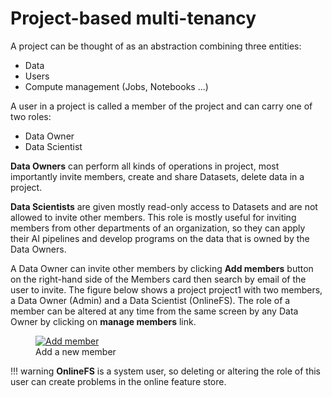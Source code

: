 # Project-based multi-tenancy

A project can be thought of as an abstraction combining three entities:

- Data
- Users
- Compute management (Jobs, Notebooks ...)

A user in a project is called a member of the project and can carry one of two roles:

- Data Owner
- Data Scientist

**Data Owners** can perform all kinds of operations in project, most importantly invite members, create and 
share Datasets, delete data in a project.

**Data Scientists** are given mostly read-only access to Datasets and are not allowed to invite other members. This 
role is mostly useful for inviting members from other departments of an organization, so they can apply their AI 
pipelines and develop programs on the data that is owned by the Data Owners.

A Data Owner can invite other members by clicking **Add members** button on the right-hand side of the Members card 
then search by email of the user to invite. The figure below shows a project project1 with two members, 
a Data Owner (Admin) and a Data Scientist (OnlineFS). 
The role of a member can be altered at any time from the same screen by any Data Owner by clicking on **manage 
members** link.

  <figure>
    <a  href="../../../assets/images/project/addMember.png">
      <img src="../../../assets/images/project/addMember.png" alt="Add member">
    </a>
    <figcaption>Add a new member</figcaption>
  </figure>

!!! warning
    **OnlineFS** is a system user, so deleting or altering the role of this user can create problems in the online 
    feature store.